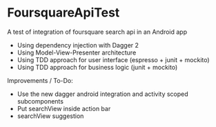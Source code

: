 # FoursquareApiTest
A test of integration of foursquare search api in an Android app

* Using dependency injection with Dagger 2
* Using Model-View-Presenter architecture
* Using TDD approach for user interface (espresso + junit + mockito)
* Using TDD approach for business logic (junit + mockito)

Improvements / To-Do:

* Use the new dagger android integration and activity scoped subcomponents
* Put searchView inside action bar 
* searchView suggestion

